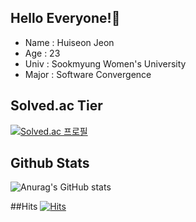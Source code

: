## Hello Everyone!:raised_hands:

* Name : Huiseon Jeon
* Age : 23
* Univ : Sookmyung Women's University
* Major : Software Convergence

## Solved.ac Tier
[![Solved.ac 프로필](http://mazassumnida.wtf/api/v2/generate_badge?boj=jackie032)](https://solved.ac/jackie032)

## Github Stats
![Anurag's GitHub stats](https://github-readme-stats.vercel.app/api?username=huiseon37&&show_icons=true&theme=dracula)

##Hits
[![Hits](https://hits.seeyoufarm.com/api/count/incr/badge.svg?url=https%3A%2F%2Fgithub.com%2Fhuiseon37&count_bg=%23FF5CD0&title_bg=%23555555&icon=&icon_color=%23E7E7E7&title=hits&edge_flat=false)](https://hits.seeyoufarm.com)
